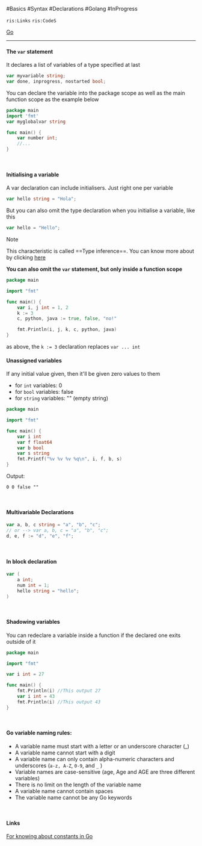 #Basics #Syntax #Declarations #Golang #InProgress 

`ris:Links` `ris:CodeS`

[Go](Go.md)

---

#### The `var` statement

It declares a list of variables of a type specified at last
```go
var myvariable string;
var done, inprogress, nostarted bool;
```

You can declare the variable into the package scope as well as the main function scope as the example below
```go
package main
import 'fmt'
var myglobalvar string

func main() {
	var number int;
	//...
}
```
<br>

#### Initialising a variable

A var declaration can include initialisers. Just right one per variable
```go
var hello string = "Hola";
```

But you can also omit the type declaration when you initialise a variable, like this
```go
var hello = "Hello";
```

>[!note]
>This characteristic is called ==Type inference==. You can know more about by clicking [here](https://en.wikipedia.org/wiki/Type_inference)

**You can also omit the `var` statement, but only inside a function scope**
```go
package main

import "fmt"

func main() {
	var i, j int = 1, 2
	k := 3
	c, python, java := true, false, "no!"

	fmt.Println(i, j, k, c, python, java)
}
```
as above, the `k := 3` declaration replaces `var ... int`

#### Unassigned variables

If any initial value given, then it'll be given zero values to them
* for `int` variables: 0
* for `bool` variables: false
* for `string` variables: "" (empty string)
```go
package main

import "fmt"

func main() {
	var i int
	var f float64
	var b bool
	var s string
	fmt.Printf("%v %v %v %q\n", i, f, b, s)
}
```
Output:
```
0 0 false ""
```
<br>

#### Multivariable Declarations
```go
var a, b, c string = "a", "b", "c";
// or --> var a, b, c = "a", "b", "c";
d, e, f := "d", "e", "f";
```

<br>

#### In block declaration
```go
var (
	a int;
	num int = 1;
	hello string = "hello";
)
```

<br>

#### Shadowing variables

You can redeclare a variable inside a function if the declared one exits outside of it

```go
package main

import "fmt"

var i int = 27

func main() {
	fmt.Println(i) //This output 27
	var i int = 43
	fmt.Println(i) //This output 43
}
```

<br>

#### Go variable naming rules:

- A variable name must start with a letter or an underscore character (_)
- A variable name cannot start with a digit
- A variable name can only contain alpha-numeric characters and underscores (`a-z, A-Z`, `0-9`, and `_` )
- Variable names are case-sensitive (age, Age and AGE are three different variables)
- There is no limit on the length of the variable name
- A variable name cannot contain spaces
- The variable name cannot be any Go keywords
<br>

#### Links

[For knowing about constants in Go](Constants.md)